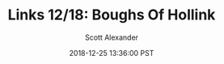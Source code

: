 ---
layout: podcast
title: "Links 12/18: Boughs Of Hollink"
author: Scott Alexander
description: https://slatestarcodex.com/2018/12/25/links-12-18-boughs-of-hollink/
date: 2018-12-25 13:36:00 PST
length: 3481938
duration: 870
guid: links-12-18-boughs-of-hollink
---